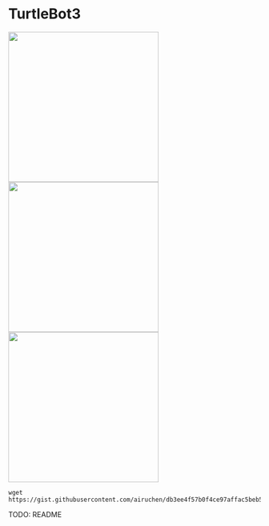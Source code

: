 # TurtleBot3
<img src="https://github.com/ROBOTIS-GIT/emanual/blob/master/assets/images/platform/turtlebot3/logo_turtlebot3.png" width="300">
<img src="https://github.com/ROBOTIS-GIT/emanual/blob/master/assets/images/platform/turtlebot3/logo_turtlebot3.png" width="300">
<img src="https://github.com/ROBOTIS-GIT/emanual/blob/master/assets/images/platform/turtlebot3/logo_turtlebot3.png" width="300">

```
wget https://gist.githubusercontent.com/airuchen/db3ee4f57b0f4ce97affac5beb5065d3/raw/9f6e2d1ed86d372f4116b6ea7a4195b7b623e115/multiple_turtlebot3_env.repos
```

TODO: README
